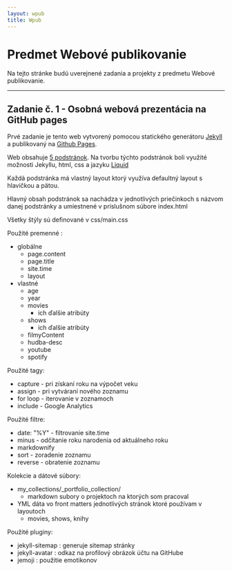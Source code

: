 ```yaml
---
layout: wpub
title: Wpub
---
```


# Predmet Webové publikovanie

Na tejto stránke budú uverejnené zadania a projekty z predmetu Webové publikovanie.

*****
## Zadanie č. 1 - Osobná webová prezentácia na GitHub pages

Prvé zadanie je tento web vytvorený pomocou statického generátoru 
[Jekyll](https://jekyllrb.com)  a publikovaný na [Github Pages](https://pages.github.com).

Web obsahuje [5 podstránok](https://chrissvk.github.io/sitemap.xml).
Na tvorbu týchto podstránok boli využité možnosti Jekyllu, html, css a jazyku [Liquid](https://shopify.github.io/liquid/)

Každá podstránka má vlastný layout ktorý využíva defaultný layout s hlavičkou a pätou.

Hlavný obsah podstránok sa nachádza v jednotlivých priečinkoch s názvom danej podstránky a umiestnené v príslušnom súbore
index.html 

Všetky štýly sú definované v css/main.css 

Použité premenné : 
- globálne
    * page.content
    * page.title
    * site.time
    * layout
- vlastné
    * age
    * year
    * movies
        * ich ďalšie atribúty
    * shows
        * ich ďalšie atribúty
    * filmyContent
    * hudba-desc
    * youtube
    * spotify
    
Použité tagy:
* capture - pri získaní roku na výpočet veku
* assign - pri vytváraní nového zoznamu 
* for loop - iterovanie v zoznamoch
* include - Google Analytics 

Použité filtre:
* date: "%Y" - filtrovanie site.time
* minus - odčítanie roku narodenia od aktuálneho roku
* markdownify
* sort - zoradenie zoznamu
* reverse - obratenie zoznamu 

Kolekcie a dátové súbory:
* my_collections/_portfolio_collection/ 
    * markdown subory o projektoch na ktorých som pracoval
* YML dáta vo front matters jednotlivých stránok ktoré používam v layoutoch
    * movies, shows, knihy

Použité pluginy:
*   jekyll-sitemap : generuje sitemap stránky
* jekyll-avatar : odkaz na profilový obrázok účtu na GitHube
* jemoji : použitie emotikonov 











